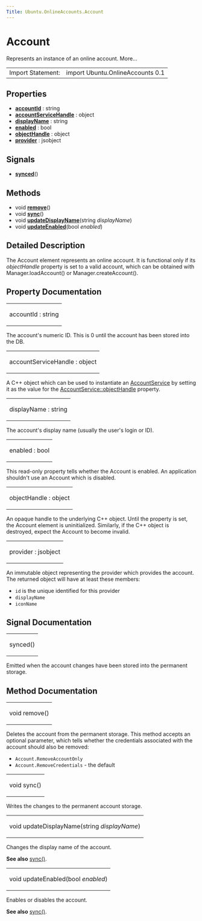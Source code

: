 ```yaml
---
Title: Ubuntu.OnlineAccounts.Account
---
```

        
Account
=======

<span class="subtitle"></span>
Represents an instance of an online account. More...

|                   |                                  |
|-------------------|----------------------------------|
| Import Statement: | import Ubuntu.OnlineAccounts 0.1 |

<span id="properties"></span>
Properties
----------

-   ****[accountId](#accountId-prop)**** : string
-   ****[accountServiceHandle](#accountServiceHandle-prop)**** : object
-   ****[displayName](#displayName-prop)**** : string
-   ****[enabled](#enabled-prop)**** : bool
-   ****[objectHandle](#objectHandle-prop)**** : object
-   ****[provider](#provider-prop)**** : jsobject

<span id="signals"></span>
Signals
-------

-   ****[synced](#synced-signal)****()

<span id="methods"></span>
Methods
-------

-   void ****[remove](#remove-method)****()
-   void ****[sync](#sync-method)****()
-   void ****[updateDisplayName](#updateDisplayName-method)****(string *displayName*)
-   void ****[updateEnabled](#updateEnabled-method)****(bool *enabled*)

<span id="details"></span>
Detailed Description
--------------------

The Account element represents an online account. It is functional only if its *objectHandle* property is set to a valid account, which can be obtained with Manager.loadAccount() or Manager.createAccount().

Property Documentation
----------------------

<table>
<colgroup>
<col width="100%" />
</colgroup>
<tbody>
<tr class="odd">
<td><p><span id="accountId-prop"></span><span class="name">accountId</span> : <span class="type">string</span></p></td>
</tr>
</tbody>
</table>

The account's numeric ID. This is 0 until the account has been stored into the DB.

<table>
<colgroup>
<col width="100%" />
</colgroup>
<tbody>
<tr class="odd">
<td><p><span id="accountServiceHandle-prop"></span><span class="name">accountServiceHandle</span> : <span class="type">object</span></p></td>
</tr>
</tbody>
</table>

A C++ object which can be used to instantiate an [AccountService](../Ubuntu.OnlineAccounts.AccountService.md) by setting it as the value for the [AccountService::objectHandle](../Ubuntu.OnlineAccounts.AccountService.md#objectHandle-prop) property.

<table>
<colgroup>
<col width="100%" />
</colgroup>
<tbody>
<tr class="odd">
<td><p><span id="displayName-prop"></span><span class="name">displayName</span> : <span class="type">string</span></p></td>
</tr>
</tbody>
</table>

The account's display name (usually the user's login or ID).

<table>
<colgroup>
<col width="100%" />
</colgroup>
<tbody>
<tr class="odd">
<td><p><span id="enabled-prop"></span><span class="name">enabled</span> : <span class="type">bool</span></p></td>
</tr>
</tbody>
</table>

This read-only property tells whether the Account is enabled. An application shouldn't use an Account which is disabled.

<table>
<colgroup>
<col width="100%" />
</colgroup>
<tbody>
<tr class="odd">
<td><p><span id="objectHandle-prop"></span><span class="name">objectHandle</span> : <span class="type">object</span></p></td>
</tr>
</tbody>
</table>

An opaque handle to the underlying C++ object. Until the property is set, the Account element is uninitialized. Similarly, if the C++ object is destroyed, expect the Account to become invalid.

<table>
<colgroup>
<col width="100%" />
</colgroup>
<tbody>
<tr class="odd">
<td><p><span id="provider-prop"></span><span class="name">provider</span> : <span class="type">jsobject</span></p></td>
</tr>
</tbody>
</table>

An immutable object representing the provider which provides the account. The returned object will have at least these members:

-   `id` is the unique identified for this provider
-   `displayName`
-   `iconName`

Signal Documentation
--------------------

<table>
<colgroup>
<col width="100%" />
</colgroup>
<tbody>
<tr class="odd">
<td><p><span id="synced-signal"></span><span class="name">synced</span>()</p></td>
</tr>
</tbody>
</table>

Emitted when the account changes have been stored into the permanent storage.

Method Documentation
--------------------

<table>
<colgroup>
<col width="100%" />
</colgroup>
<tbody>
<tr class="odd">
<td><p><span id="remove-method"></span><span class="type">void</span> <span class="name">remove</span>()</p></td>
</tr>
</tbody>
</table>

Deletes the account from the permanent storage. This method accepts an optional parameter, which tells whether the credentials associated with the account should also be removed:

-   `Account.RemoveAccountOnly`
-   `Account.RemoveCredentials` - the default

<table>
<colgroup>
<col width="100%" />
</colgroup>
<tbody>
<tr class="odd">
<td><p><span id="sync-method"></span><span class="type">void</span> <span class="name">sync</span>()</p></td>
</tr>
</tbody>
</table>

Writes the changes to the permanent account storage.

<table>
<colgroup>
<col width="100%" />
</colgroup>
<tbody>
<tr class="odd">
<td><p><span id="updateDisplayName-method"></span><span class="type">void</span> <span class="name">updateDisplayName</span>(<span class="type">string</span> <em>displayName</em>)</p></td>
</tr>
</tbody>
</table>

Changes the display name of the account.

**See also** [sync()](#sync-method).

<table>
<colgroup>
<col width="100%" />
</colgroup>
<tbody>
<tr class="odd">
<td><p><span id="updateEnabled-method"></span><span class="type">void</span> <span class="name">updateEnabled</span>(<span class="type">bool</span> <em>enabled</em>)</p></td>
</tr>
</tbody>
</table>

Enables or disables the account.

**See also** [sync()](#sync-method).

